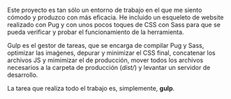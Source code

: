 Este proyecto es tan sólo un entorno de trabajo en el que me siento cómodo y produzco con más eficacia. He incluido un esqueleto de website realizado con Pug y con unos pocos toques de CSS con Sass para que se pueda verificar y probar el funcionamiento de la herramienta.

Gulp es el gestor de tareas, que se encarga de compilar Pug y Sass, optimizar las imaǵenes, depurar y minimizar el CSS final, concatenar los archivos JS y mimimizar el de producción, mover todos los archivos necesarios a la carpeta de producción (*dist/*) y levantar un servidor de desarrollo.

La tarea que realiza todo el trabajo es, simplemente, **gulp**.